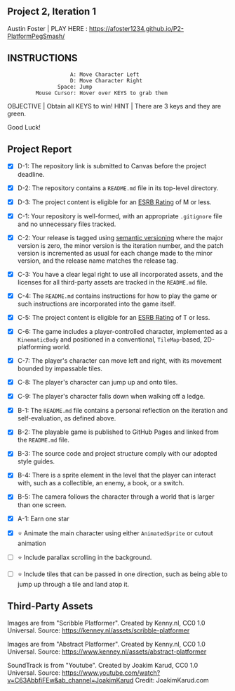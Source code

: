## Project 2, Iteration 1

Austin Foster | PLAY HERE : https://afoster1234.github.io/P2-PlatformPegSmash/

## INSTRUCTIONS

                        A: Move Character Left
                        D: Move Character Right
                    Space: Jump
             Mouse Cursor: Hover over KEYS to grab them

OBJECTIVE | Obtain all KEYS to win!
HINT | There are 3 keys and they are green.

Good Luck!

## Project Report


- [X] D-1: The repository link is submitted to Canvas before the project deadline.
- [X] D-2: The repository contains a <code>README.md</code> file in its top-level directory.
- [X] D-3: The project content is eligible for an <a href="https://www.esrb.org/ratings-guide/">ESRB Rating</a> of M or less.
- [X] C-1: Your repository is well-formed, with an appropriate <code>.gitignore</code> file and no unnecessary files tracked.
- [X] C-2: Your release is tagged using <a href="https://semver.org/">semantic versioning</a> where the major version is zero, the minor version is the iteration number, and the patch version is incremented as usual for each change made to the minor version, and the release name matches the release tag.
- [X] C-3: You have a clear legal right to use all incorporated assets, and the licenses for all third-party assets are tracked in the <code>README.md</code> file.
- [X] C-4: The <code>README.md</code> contains instructions for how to play the game or such instructions are incorporated into the game itself.
- [X] C-5: The project content is eligible for an <a href="https://www.esrb.org/ratings-guide/">ESRB Rating</a> of T or less.
- [X] C-6: The game includes a player-controlled character, implemented as a <code>KinematicBody</code> and positioned in a conventional, <code>TileMap</code>-based, 2D-platforming world.
- [X] C-7: The player's character can move left and right, with its movement bounded by impassable tiles.
- [X] C-8: The player's character can jump up and onto tiles.
- [X] C-9: The player's character falls down when walking off a ledge.
- [X] B-1: The <code>README.md</code> file contains a personal reflection on the iteration and self-evaluation, as defined above.
- [X] B-2: The playable game is published to GitHub Pages and linked from the <code>README.md</code> file.
- [X] B-3: The source code and project structure comply with our adopted style guides.
- [X] B-4: There is a sprite element in the level that the player can interact with, such as a collectible, an enemy, a book, or a switch.
- [X] B-5: The camera follows the character through a world that is larger than one screen.
- [X] A-1: Earn one star
- [X] ⭐ Animate the main character using either <code>AnimatedSprite</code> or cutout animation
- [ ] ⭐ Include parallax scrolling in the background.
- [ ] ⭐ Include tiles that can be passed in one direction, such as being able to jump up through a tile and land atop it.


## Third-Party Assets
Images are from "Scribble Platformer". Created by Kenny.nl, CC0 1.0 Universal. 
Source: https://kenney.nl/assets/scribble-platformer

Images are from "Abstract Platformer". Created by Kenny.nl, CC0 1.0 Universal. 
Source: https://www.kenney.nl/assets/abstract-platformer

SoundTrack is from "Youtube". Created by Joakim Karud, CC0 1.0 Universal.
Source: https://www.youtube.com/watch?v=C63AbbfiFEw&ab_channel=JoakimKarud
Credit: JoakimKarud.com